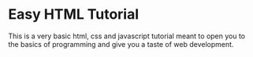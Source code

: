 # Easy HTML Tutorial

This is a very basic html, css and javascript tutorial meant to open you to the basics of programming and give you a taste of web development. 
